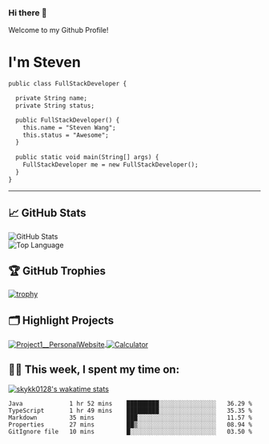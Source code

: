 ### Hi there 👋

<!--
**skykk0128/skykk0128** is a ✨ _special_ ✨ repository because its `README.md` (this file) appears on your GitHub profile.

Here are some ideas to get you started:

- 🔭 I’m currently working on ...
- 🌱 I’m currently learning ...
- 👯 I’m looking to collaborate on ...
- 🤔 I’m looking for help with ...
- 💬 Ask me about ...
- 📫 How to reach me: ...
- 😄 Pronouns: ...
- ⚡ Fun fact: ...
-->
Welcome to my Github Profile!

<h1>I'm Steven</h1>

```diff
public class FullStackDeveloper {

  private String name;
  private String status;

  public FullStackDeveloper() {
    this.name = "Steven Wang";
    this.status = "Awesome";
  }
  
  public static void main(String[] args) {
    FullStackDeveloper me = new FullStackDeveloper();
  }
}
```
<hr>

## &#x1f4c8; GitHub Stats

<p align="left">
    <img alt = "GitHub Stats" src="https://github-readme-stats.vercel.app/api?username=skykk0128&show_icons=true&theme=dracula">
    <br>
    <img alt = "Top Language" src="https://github-readme-stats.vercel.app/api/top-langs/?username=skykk0128&hide=html&theme=dracula"
</p>

## 🏆 GitHub Trophies

[![trophy](https://github-profile-trophy.vercel.app/?username=skykk0128&theme=nord&column=7)](https://github.com/ryo-ma/github-profile-trophy)


## 🗂️ Highlight Projects

<a href="https://github.com/skykk0128/Project1__PersonalWebsite">
  <img align="center" src="https://github-readme-stats.vercel.app/api/pin/?username=skykk0128&repo=Project1__PersonalWebsite&show_icons=true&line_height=27&theme=nord" alt="Project1__PersonalWebsite" />
</a>

<a href="https://github.com/skykk0128/Calculator">
  <img align="center" src="https://github-readme-stats.vercel.app/api/pin/?username=skykk0128&repo=Calculator&show_icons=true&line_height=27&theme=nord" alt="Calculator" />
</a>

## 👨‍💻 This week, I spent my time on:

[![skykk0128's wakatime stats](https://github-readme-stats.vercel.app/api/wakatime?username=skykk0128&line_height=27&theme=nord)](https://github.com/anuraghazra/github-readme-stats)
  
<!--START_SECTION:waka-->
```text
Java             1 hr 52 mins    █████████░░░░░░░░░░░░░░░░   36.29 % 
TypeScript       1 hr 49 mins    █████████░░░░░░░░░░░░░░░░   35.35 % 
Markdown         35 mins         ███░░░░░░░░░░░░░░░░░░░░░░   11.57 % 
Properties       27 mins         ██▒░░░░░░░░░░░░░░░░░░░░░░   08.94 % 
GitIgnore file   10 mins         █░░░░░░░░░░░░░░░░░░░░░░░░   03.50 % 
```
<!--END_SECTION:waka-->

